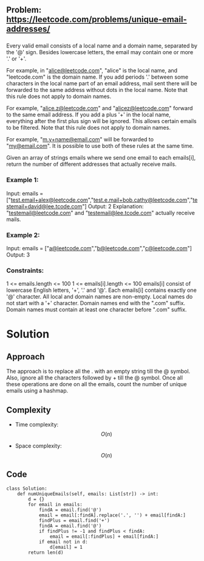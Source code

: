 ## Problem: https://leetcode.com/problems/unique-email-addresses/
### 
Every valid email consists of a local name and a domain name, separated by the '@' sign. Besides lowercase letters, the email may contain one or more '.' or '+'.

For example, in "alice@leetcode.com", "alice" is the local name, and "leetcode.com" is the domain name.
If you add periods '.' between some characters in the local name part of an email address, mail sent there will be forwarded to the same address without dots in the local name. Note that this rule does not apply to domain names.

For example, "alice.z@leetcode.com" and "alicez@leetcode.com" forward to the same email address.
If you add a plus '+' in the local name, everything after the first plus sign will be ignored. This allows certain emails to be filtered. Note that this rule does not apply to domain names.

For example, "m.y+name@email.com" will be forwarded to "my@email.com".
It is possible to use both of these rules at the same time.

Given an array of strings emails where we send one email to each emails[i], return the number of different addresses that actually receive mails.

### Example 1:
Input: emails = ["test.email+alex@leetcode.com","test.e.mail+bob.cathy@leetcode.com","testemail+david@lee.tcode.com"]
Output: 2
Explanation: "testemail@leetcode.com" and "testemail@lee.tcode.com" actually receive mails.

### Example 2:
Input: emails = ["a@leetcode.com","b@leetcode.com","c@leetcode.com"]
Output: 3

### Constraints:
1 <= emails.length <= 100
1 <= emails[i].length <= 100
emails[i] consist of lowercase English letters, '+', '.' and '@'.
Each emails[i] contains exactly one '@' character.
All local and domain names are non-empty.
Local names do not start with a '+' character.
Domain names end with the ".com" suffix.
Domain names must contain at least one character before ".com" suffix.

# Solution
## Approach
The approach is to replace all the . with an empty string till the @ symbol. Also, ignore all the characters followed by + till the @ symbol. Once all these operations are done on all the emails, count the number of unique emails using a hashmap.
## Complexity
- Time complexity:
$$O(n)$$

- Space complexity:
$$O(n)$$

## Code
```python3 []
class Solution:
    def numUniqueEmails(self, emails: List[str]) -> int:
        d = {}
        for email in emails:
            findA = email.find('@')
            email = email[:findA].replace('.', '') + email[findA:]
            findPlus = email.find('+')
            findA = email.find('@')
            if findPlus != -1 and findPlus < findA:
                email = email[:findPlus] + email[findA:]
            if email not in d:
                d[email] = 1
        return len(d)
```
